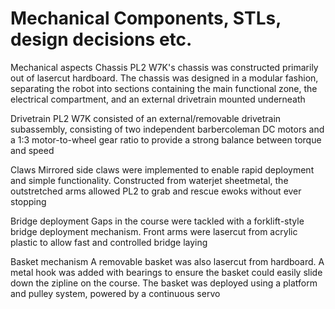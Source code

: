 Mechanical Components, STLs, design decisions etc.
=== 

Mechanical aspects
Chassis
PL2 W7K's chassis was constructed primarily out of lasercut hardboard. The chassis was designed in a modular fashion, separating the robot into sections containing the main functional zone, the electrical compartment, and an external drivetrain mounted underneath

Drivetrain
PL2 W7K consisted of an external/removable drivetrain subassembly, consisting of two independent barbercoleman DC motors and a 1:3 motor-to-wheel gear ratio to provide a strong balance between torque and speed

Claws
Mirrored side claws were implemented to enable rapid deployment and simple functionality. Constructed from waterjet sheetmetal, the outstretched arms allowed PL2 to grab and rescue ewoks without ever stopping

Bridge deployment
Gaps in the course were tackled with a forklift-style bridge deployment mechanism. Front arms were lasercut from acrylic plastic to allow fast and controlled bridge laying

Basket mechanism
A removable basket was also lasercut from hardboard. A metal hook was added with bearings to ensure the basket could easily slide down the zipline on the course. The basket was deployed using a platform and pulley system, powered by a continuous servo
